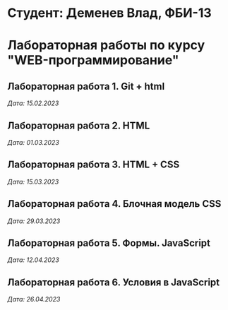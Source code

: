 # Студент: Деменев Влад, ФБИ-13

# Лабораторная работы по курсу "WEB-программирование"

## Лабораторная работа 1. Git + html

*Дата: 15.02.2023*

## Лабораторная работа 2. HTML

*Дата: 01.03.2023*

## Лабораторная работа 3. HTML + CSS

*Дата: 15.03.2023*

## Лабораторная работа 4. Блочная модель CSS

*Дата: 29.03.2023*

## Лабораторная работа 5. Формы. JavaScript

*Дата: 12.04.2023*

## Лабораторная работа 6. Условия в JavaScript

*Дата: 26.04.2023*